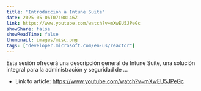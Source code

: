 ```yaml
---
title: "Introducción a Intune Suite"
date: 2025-05-06T07:08:46Z
link: https://www.youtube.com/watch?v=mXwEU5JPeGc
showShare: false
showReadTime: false
thumbnail: images/misc.png
tags: ["developer.microsoft.com/en-us/reactor"]
---
```

Esta sesión ofrecerá una descripción general de Intune Suite, una solución integral para la administración y seguridad de ...

- Link to article: https://www.youtube.com/watch?v=mXwEU5JPeGc